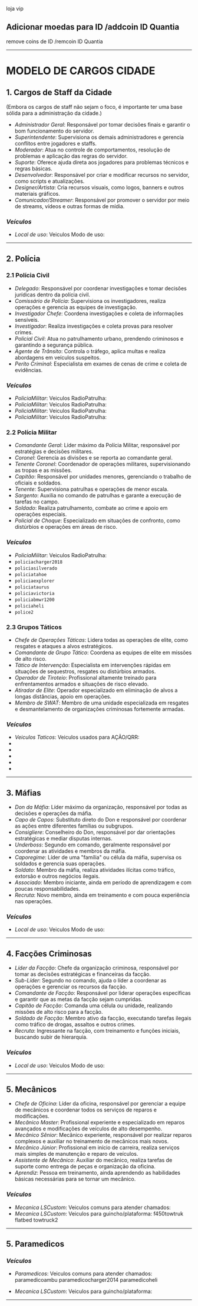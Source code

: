 loja vip

Adicionar moedas para ID
/addcoin ID Quantia
------------------
remove coins de ID
/remcoin ID Quantia


-- -- -- -- -- -- -- -- --
# 

# MODELO DE CARGOS CIDADE

## 1. Cargos de Staff da Cidade
(Embora os cargos de staff não sejam o foco, é importante ter uma base sólida para a administração da cidade.)

- *Administrador Geral*: Responsável por tomar decisões finais e garantir o bom funcionamento do servidor.
- *Superintendente*: Supervisiona os demais administradores e gerencia conflitos entre jogadores e staffs.
- *Moderador*: Atua no controle de comportamentos, resolução de problemas e aplicação das regras do servidor.
- *Suporte*: Oferece ajuda direta aos jogadores para problemas técnicos e regras básicas.
- *Desenvolvedor*: Responsável por criar e modificar recursos no servidor, como scripts e atualizações.
- *Designer/Artista*: Cria recursos visuais, como logos, banners e outros materiais gráficos.
- *Comunicador/Streamer*: Responsável por promover o servidor por meio de streams, vídeos e outras formas de mídia.
### *Veículos*
- *Local de uso*: Veiculos Modo de uso:
---

## 2. Polícia

### 2.1 Polícia Civil
- *Delegado*: Responsável por coordenar investigações e tomar decisões jurídicas dentro da polícia civil.
- *Comissário de Polícia*: Supervisiona os investigadores, realiza operações e gerencia as equipes de investigação.
- *Investigador Chefe*: Coordena investigações e coleta de informações sensíveis.
- *Investigador*: Realiza investigações e coleta provas para resolver crimes.
- *Policial Civil*: Atua no patrulhamento urbano, prendendo criminosos e garantindo a segurança pública.
- *Agente de Trânsito*: Controla o tráfego, aplica multas e realiza abordagens em veículos suspeitos.
- *Perito Criminal*: Especialista em exames de cenas de crime e coleta de evidências.
### *Veículos*
- *PoliciaMilitar*: Veiculos RadioPatrulha:
- *PoliciaMilitar*: Veiculos RadioPatrulha:
- *PoliciaMilitar*: Veiculos RadioPatrulha:
- *PoliciaMilitar*: Veiculos RadioPatrulha:


### 2.2 Polícia Militar
- *Comandante Geral*: Líder máximo da Polícia Militar, responsável por estratégias e decisões militares.
- *Coronel*: Gerencia as divisões e se reporta ao comandante geral.
- *Tenente Coronel*: Coordenador de operações militares, supervisionando as tropas e as missões.
- *Capitão*: Responsável por unidades menores, gerenciando o trabalho de oficiais e soldados.
- *Tenente*: Supervisiona patrulhas e operações de menor escala.
- *Sargento*: Auxilia no comando de patrulhas e garante a execução de tarefas no campo.
- *Soldado*: Realiza patrulhamento, combate ao crime e apoio em operações especiais.
- *Policial de Choque*: Especializado em situações de confronto, como distúrbios e operações em áreas de risco.
### *Veículos*
- *PoliciaMilitar*: Veiculos RadioPatrulha:
- `policiacharger2018`
- `policiasilverado`
- `policiatahoe`
- `policiaexplorer`
- `policiataurus`
- `policiavictoria`
- `policiabmwr1200`
- `policiaheli`
- `police2`



### 2.3 Grupos Táticos
- *Chefe de Operações Táticas*: Lidera todas as operações de elite, como resgates e ataques a alvos estratégicos.
- *Comandante de Grupo Tático*: Coordena as equipes de elite em missões de alto risco.
- *Tático de Intervenção*: Especialista em intervenções rápidas em situações de sequestros, resgates ou distúrbios armados.
- *Operador de Tiroteio*: Profissional altamente treinado para enfrentamentos armados e situações de risco elevado.
- *Atirador de Elite*: Operador especializado em eliminação de alvos a longas distâncias, apoio em operações.
- *Membro de SWAT*: Membro de uma unidade especializada em resgates e desmantelamento de organizações criminosas fortemente armadas.
### *Veículos*
- *Veiculos Taticos*: Veiculos usados para AÇÃO/QRR:
- 
- 
- 
- 
- 

---

## 3. Máfias

- *Don da Máfia*: Líder máximo da organização, responsável por todas as decisões e operações da máfia.
- *Capo de Capos*: Substituto direto do Don e responsável por coordenar as ações entre diferentes famílias ou subgrupos.
- *Consigliere*: Conselheiro do Don, responsável por dar orientações estratégicas e mediar disputas internas.
- *Underboss*: Segundo em comando, geralmente responsável por coordenar as atividades e membros da máfia.
- *Caporegime*: Líder de uma "família" ou célula da máfia, supervisa os soldados e gerencia suas operações.
- *Soldato*: Membro da máfia, realiza atividades ilícitas como tráfico, extorsão e outros negócios ilegais.
- *Associado*: Membro iniciante, ainda em período de aprendizagem e com poucas responsabilidades.
- *Recruta*: Novo membro, ainda em treinamento e com pouca experiência nas operações.
### *Veículos*
- *Local de uso*: Veiculos Modo de uso:
---

## 4. Facções Criminosas

- *Líder da Facção*: Chefe da organização criminosa, responsável por tomar as decisões estratégicas e financeiras da facção.
- *Sub-Líder*: Segundo no comando, ajuda o líder a coordenar as operações e gerenciar os recursos da facção.
- *Comandante de Facção*: Responsável por liderar operações específicas e garantir que as metas da facção sejam cumpridas.
- *Capitão de Facção*: Comanda uma célula ou unidade, realizando missões de alto risco para a facção.
- *Soldado de Facção*: Membro ativo da facção, executando tarefas ilegais como tráfico de drogas, assaltos e outros crimes.
- *Recruta*: Ingressante na facção, com treinamento e funções iniciais, buscando subir de hierarquia.
### *Veículos*
- *Local de uso*: Veiculos Modo de uso:


---

## 5. Mecânicos

- *Chefe de Oficina*: Líder da oficina, responsável por gerenciar a equipe de mecânicos e coordenar todos os serviços de reparos e modificações.
- *Mecânico Master*: Profissional experiente e especializado em reparos avançados e modificações de veículos de alto desempenho.
- *Mecânico Sênior*: Mecânico experiente, responsável por realizar reparos complexos e auxiliar no treinamento de mecânicos mais novos.
- *Mecânico Júnior*: Profissional em início de carreira, realiza serviços mais simples de manutenção e reparo de veículos.
- *Assistente de Mecânico*: Auxiliar do mecânico, realiza tarefas de suporte como entrega de peças e organização da oficina.
- *Aprendiz*: Pessoa em treinamento, ainda aprendendo as habilidades básicas necessárias para se tornar um mecânico.
### *Veículos*
- *Mecanica LSCustom*: Veiculos comuns para atender chamados:
- *Mecanica LSCustom*: Veiculos para guincho/plataforma:
f450towtruk
flatbed
towtruck2
---


## 5. Paramedicos



### *Veículos*
- *Paramedicos*: Veiculos comuns para atender chamados:
paramedicoambu
paramedicocharger2014
paramedicoheli

- *Mecanica LSCustom*: Veiculos para guincho/plataforma:

---
